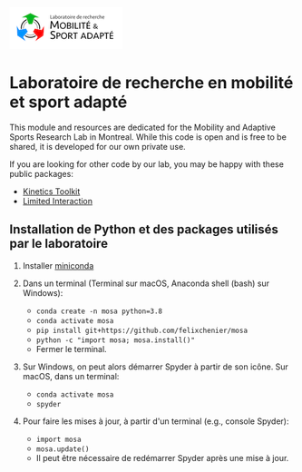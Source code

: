 ![logo](logo/logo_standard_light_small.png)

Laboratoire de recherche en mobilité et sport adapté
====================================================

This module and resources are dedicated for the Mobility and Adaptive
Sports Research Lab in Montreal. While this code is open and is free to be
shared, it is developed for our own private use.

If you are looking for other code by our lab, you may be happy with these
public packages:

- [Kinetics Toolkit](https://github.com/felixchenier/kineticstoolkit)
- [Limited Interaction](https://github.com/felixchenier/limitedinteraction)


Installation de Python et des packages utilisés par le laboratoire
------------------------------------------------------------------

1. Installer [miniconda](https://docs.conda.io/en/latest/miniconda.html)

2. Dans un terminal (Terminal sur macOS, Anaconda shell (bash) sur Windows):

    - `conda create -n mosa python=3.8`
    - `conda activate mosa`
    - `pip install git+https://github.com/felixchenier/mosa`
    - `python -c "import mosa; mosa.install()"`
    - Fermer le terminal.

3. Sur Windows, on peut alors démarrer Spyder à partir de son icône. Sur macOS, dans un terminal:

    - `conda activate mosa`
    - `spyder`

4. Pour faire les mises à jour, à partir d'un terminal (e.g., console Spyder):

    - `import mosa`
    - `mosa.update()`
    - Il peut être nécessaire de redémarrer Spyder après une mise à jour.
